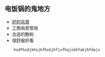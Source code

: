 ## 电饭锅的鬼地方
- [好的风景](admin/index.md)
- 工商局房管局
- 合适的覅和
- 很舒服好看
```
    hsdfhsdjkhsjkfhskjhfjsfhajskhfakjhfdajs
```
